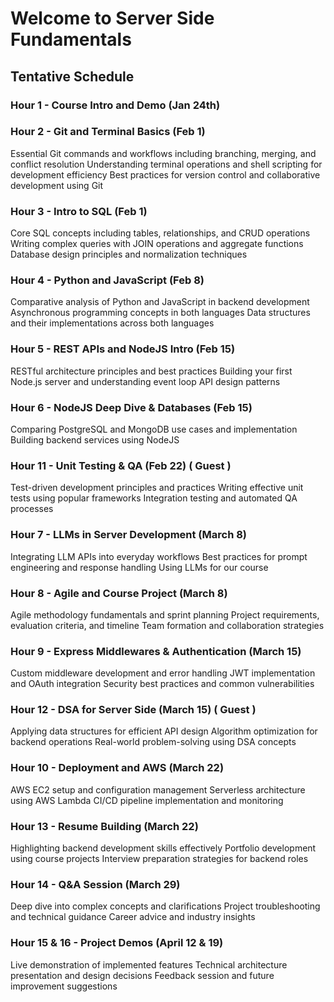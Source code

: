 # Welcome to Server Side Fundamentals

## Tentative Schedule

### Hour 1 - Course Intro and Demo (Jan 24th)

### Hour 2 - Git and Terminal Basics (Feb 1)
Essential Git commands and workflows including branching, merging, and conflict resolution
Understanding terminal operations and shell scripting for development efficiency
Best practices for version control and collaborative development using Git

### Hour 3 - Intro to SQL (Feb 1)
Core SQL concepts including tables, relationships, and CRUD operations
Writing complex queries with JOIN operations and aggregate functions
Database design principles and normalization techniques

### Hour 4 - Python and JavaScript (Feb 8)
Comparative analysis of Python and JavaScript in backend development
Asynchronous programming concepts in both languages
Data structures and their implementations across both languages

### Hour 5 - REST APIs and NodeJS Intro (Feb 15)
RESTful architecture principles and best practices
Building your first Node.js server and understanding event loop
API design patterns 

### Hour 6 - NodeJS Deep Dive & Databases (Feb 15)
Comparing PostgreSQL and MongoDB use cases and implementation
Building backend services using NodeJS

### Hour 11 - Unit Testing & QA (Feb 22) ( Guest )
Test-driven development principles and practices
Writing effective unit tests using popular frameworks
Integration testing and automated QA processes


### Hour 7 - LLMs in Server Development (March 8)
Integrating LLM APIs into everyday workflows
Best practices for prompt engineering and response handling
Using LLMs for our course

### Hour 8 - Agile and Course Project (March 8)
Agile methodology fundamentals and sprint planning
Project requirements, evaluation criteria, and timeline
Team formation and collaboration strategies

### Hour 9 - Express Middlewares & Authentication (March 15)
Custom middleware development and error handling
JWT implementation and OAuth integration
Security best practices and common vulnerabilities

### Hour 12 - DSA for Server Side (March 15) ( Guest )
Applying data structures for efficient API design
Algorithm optimization for backend operations
Real-world problem-solving using DSA concepts


### Hour 10 - Deployment and AWS (March 22)
AWS EC2 setup and configuration management
Serverless architecture using AWS Lambda
CI/CD pipeline implementation and monitoring


### Hour 13 - Resume Building (March 22)
Highlighting backend development skills effectively
Portfolio development using course projects
Interview preparation strategies for backend roles

### Hour 14 - Q&A Session (March 29)
Deep dive into complex concepts and clarifications
Project troubleshooting and technical guidance
Career advice and industry insights

### Hour 15 & 16 - Project Demos (April 12 & 19)
Live demonstration of implemented features
Technical architecture presentation and design decisions
Feedback session and future improvement suggestions

